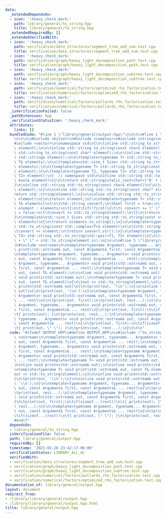 ```yaml
---
data:
  _extendedDependsOn:
  - icon: ':heavy_check_mark:'
    path: library/general/to_string.hpp
    title: library/general/to_string.hpp
  _extendedRequiredBy: []
  _extendedVerifiedWith:
  - icon: ':heavy_check_mark:'
    path: verification/data_structures/segment_tree_add_sum.test.cpp
    title: verification/data_structures/segment_tree_add_sum.test.cpp
  - icon: ':heavy_check_mark:'
    path: verification/graph/heavy_light_decomposition_path.test.cpp
    title: verification/graph/heavy_light_decomposition_path.test.cpp
  - icon: ':heavy_check_mark:'
    path: verification/graph/heavy_light_decomposition_subtree.test.cpp
    title: verification/graph/heavy_light_decomposition_subtree.test.cpp
  - icon: ':heavy_check_mark:'
    path: verification/numerical/factors/optimized_rho_factorization.test.cpp
    title: verification/numerical/factors/optimized_rho_factorization.test.cpp
  - icon: ':heavy_check_mark:'
    path: verification/numerical/factors/pollards_rho_factorization.test.cpp
    title: verification/numerical/factors/pollards_rho_factorization.test.cpp
  _isVerificationFailed: false
  _pathExtension: hpp
  _verificationStatusIcon: ':heavy_check_mark:'
  attributes:
    links: []
  bundledCode: "#line 1 \"library/general/output.hpp\"\n\n\n\n#line 1 \"library/general/to_string.hpp\"\
    \n\n\n\n#include <bitset>\n#include <complex>\n#include <string>\n#include <utility>\n\
    #include <vector>\n\nnamespace std\n{\n\tinline std::string to_string(const bool&\
    \ element);\n\n\tinline std::string to_string(const char& element);\n\n\tinline\
    \ std::string to_string(const char* element);\n\n\tinline std::string to_string(const\
    \ std::string& element);\n\n\ttemplate<typename T> std::string to_string(const\
    \ T& elements);\n\n\ttemplate<std::size_t Size> std::string to_string(const std::bitset<Size>&\
    \ elements);\n\n\ttemplate<typename T> std::string to_string(const std::complex<T>&\
    \ element);\n\n\ttemplate<typename T1, typename T2> std::string to_string(std::pair<T1,\
    \ T2> element);\n}  // namespace std\n\ninline std::string std::to_string(const\
    \ bool& element)\n{\n\treturn std::string{static_cast<char>('0' + element)};\n\
    }\n\ninline std::string std::to_string(const char& element)\n{\n\treturn std::string(1,\
    \ element);\n}\n\ninline std::string std::to_string(const char* element)\n{\n\t\
    return std::string(element);\n}\n\ninline std::string std::to_string(const std::string&\
    \ element)\n{\n\treturn element;\n}\n\ntemplate<typename T> std::string std::to_string(const\
    \ T& elements)\n{\n\tstd::string convert;\n\tbool first = true;\n\tfor(const auto&\
    \ element : elements)\n\t{\n\t\tif(!first)\n\t\t{ convert += \" \"; }\n\t\tfirst\
    \ = false;\n\t\tconvert += std::to_string(element);\n\t}\n\treturn convert;\n\
    }\n\ntemplate<std::size_t Size> std::string std::to_string(const std::bitset<Size>&\
    \ elements)\n{\n\treturn elements.to_string();\n}\n\ntemplate<typename T> std::string\
    \ std::to_string(const std::complex<T>& element)\n{\n\tstd::stringstream convert;\n\
    \tconvert << element;\n\treturn convert.str();\n}\n\ntemplate<typename T1, typename\
    \ T2> std::string std::to_string(std::pair<T1, T2> element)\n{\n\treturn std::to_string(element.ff)\
    \ + \" \" + std::to_string(element.ss);\n}\n\n\n#line 5 \"library/general/output.hpp\"\
    \n#include <ostream>\n\ntemplate<typename Argument, typename... Arguments> void\
    \ print(std::ostream& out, const Argument& first, const Arguments& ... rest);\n\
    \ntemplate<typename Argument, typename... Arguments> void printn(std::ostream&\
    \ out, const Argument& first, const Arguments& ... rest);\n\ntemplate<typename\
    \ Argument, typename... Arguments> void prints(std::ostream& out, const Argument&\
    \ first, const Arguments& ... rest);\n\ntemplate<typename T> void print(std::ostream&\
    \ out, const T& element);\n\ninline void printn(std::ostream& out);\n\ninline\
    \ void prints(std::ostream& out);\n\ntemplate<typename T> void print(std::ostream&\
    \ out, const T& element)\n{\n\tout << std::to_string(element);\n}\n\ninline void\
    \ printn(std::ostream& out)\n{\n\tprint(out, '\\n');\n}\n\ninline void prints(std::ostream&\
    \ out)\n{\n\tprint(out, '\\n');\n}\n\ntemplate<typename Argument, typename...\
    \ Arguments> void print(std::ostream& out, const Argument& first, const Arguments&\
    \ ... rest)\n{\n\tprint(out, first);\n\tprint(out, rest...);\n}\n\ntemplate<typename\
    \ Argument, typename... Arguments> void printn(std::ostream& out, const Argument&\
    \ first, const Arguments& ... rest)\n{\n\tprint(out, first);\n\tif(sizeof...(rest))\n\
    \t{ prints(out); }\n\tprintn(out, rest...);\n}\n\ntemplate<typename Argument,\
    \ typename... Arguments> void prints(std::ostream& out, const Argument& first,\
    \ const Arguments& ... rest)\n{\n\tprint(out, first);\n\tif(sizeof...(rest))\n\
    \t{ print(out, \" \"); }\n\tprints(out, rest...);\n}\n\n\n"
  code: "#ifndef OUTPUT_HPP\n#define OUTPUT_HPP\n\n#include \"to_string.hpp\"\n#include\
    \ <ostream>\n\ntemplate<typename Argument, typename... Arguments> void print(std::ostream&\
    \ out, const Argument& first, const Arguments& ... rest);\n\ntemplate<typename\
    \ Argument, typename... Arguments> void printn(std::ostream& out, const Argument&\
    \ first, const Arguments& ... rest);\n\ntemplate<typename Argument, typename...\
    \ Arguments> void prints(std::ostream& out, const Argument& first, const Arguments&\
    \ ... rest);\n\ntemplate<typename T> void print(std::ostream& out, const T& element);\n\
    \ninline void printn(std::ostream& out);\n\ninline void prints(std::ostream& out);\n\
    \ntemplate<typename T> void print(std::ostream& out, const T& element)\n{\n\t\
    out << std::to_string(element);\n}\n\ninline void printn(std::ostream& out)\n\
    {\n\tprint(out, '\\n');\n}\n\ninline void prints(std::ostream& out)\n{\n\tprint(out,\
    \ '\\n');\n}\n\ntemplate<typename Argument, typename... Arguments> void print(std::ostream&\
    \ out, const Argument& first, const Arguments& ... rest)\n{\n\tprint(out, first);\n\
    \tprint(out, rest...);\n}\n\ntemplate<typename Argument, typename... Arguments>\
    \ void printn(std::ostream& out, const Argument& first, const Arguments& ... rest)\n\
    {\n\tprint(out, first);\n\tif(sizeof...(rest))\n\t{ prints(out); }\n\tprintn(out,\
    \ rest...);\n}\n\ntemplate<typename Argument, typename... Arguments> void prints(std::ostream&\
    \ out, const Argument& first, const Arguments& ... rest)\n{\n\tprint(out, first);\n\
    \tif(sizeof...(rest))\n\t{ print(out, \" \"); }\n\tprints(out, rest...);\n}\n\n\
    #endif"
  dependsOn:
  - library/general/to_string.hpp
  isVerificationFile: false
  path: library/general/output.hpp
  requiredBy: []
  timestamp: '2021-03-28 23:42:17-06:00'
  verificationStatus: LIBRARY_ALL_AC
  verifiedWith:
  - verification/data_structures/segment_tree_add_sum.test.cpp
  - verification/graph/heavy_light_decomposition_path.test.cpp
  - verification/graph/heavy_light_decomposition_subtree.test.cpp
  - verification/numerical/factors/pollards_rho_factorization.test.cpp
  - verification/numerical/factors/optimized_rho_factorization.test.cpp
documentation_of: library/general/output.hpp
layout: document
redirect_from:
- /library/library/general/output.hpp
- /library/library/general/output.hpp.html
title: library/general/output.hpp
---
```

